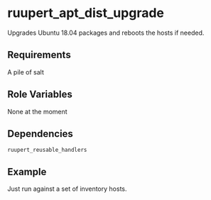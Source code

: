 ruupert_apt_dist_upgrade
========================

Upgrades Ubuntu 18.04 packages and reboots the hosts if needed.


Requirements
------------

A pile of salt

Role Variables
--------------

None at the moment

Dependencies
------------

    ruupert_reusable_handlers

Example
-------

Just run against a set of inventory hosts.


